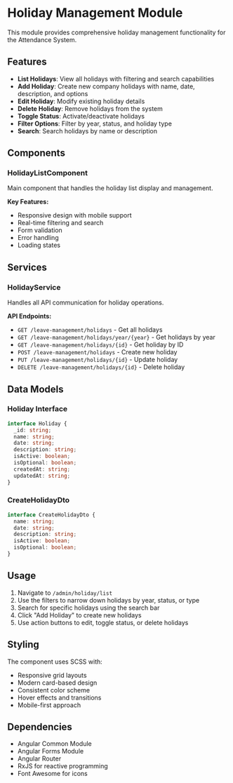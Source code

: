 # Holiday Management Module

This module provides comprehensive holiday management functionality for the Attendance System.

## Features

- **List Holidays**: View all holidays with filtering and search capabilities
- **Add Holiday**: Create new company holidays with name, date, description, and options
- **Edit Holiday**: Modify existing holiday details
- **Delete Holiday**: Remove holidays from the system
- **Toggle Status**: Activate/deactivate holidays
- **Filter Options**: Filter by year, status, and holiday type
- **Search**: Search holidays by name or description

## Components

### HolidayListComponent
Main component that handles the holiday list display and management.

**Key Features:**
- Responsive design with mobile support
- Real-time filtering and search
- Form validation
- Error handling
- Loading states

## Services

### HolidayService
Handles all API communication for holiday operations.

**API Endpoints:**
- `GET /leave-management/holidays` - Get all holidays
- `GET /leave-management/holidays/year/{year}` - Get holidays by year
- `GET /leave-management/holidays/{id}` - Get holiday by ID
- `POST /leave-management/holidays` - Create new holiday
- `PUT /leave-management/holidays/{id}` - Update holiday
- `DELETE /leave-management/holidays/{id}` - Delete holiday

## Data Models

### Holiday Interface
```typescript
interface Holiday {
  _id: string;
  name: string;
  date: string;
  description: string;
  isActive: boolean;
  isOptional: boolean;
  createdAt: string;
  updatedAt: string;
}
```

### CreateHolidayDto
```typescript
interface CreateHolidayDto {
  name: string;
  date: string;
  description: string;
  isActive: boolean;
  isOptional: boolean;
}
```

## Usage

1. Navigate to `/admin/holiday/list`
2. Use the filters to narrow down holidays by year, status, or type
3. Search for specific holidays using the search bar
4. Click "Add Holiday" to create new holidays
5. Use action buttons to edit, toggle status, or delete holidays

## Styling

The component uses SCSS with:
- Responsive grid layouts
- Modern card-based design
- Consistent color scheme
- Hover effects and transitions
- Mobile-first approach

## Dependencies

- Angular Common Module
- Angular Forms Module
- Angular Router
- RxJS for reactive programming
- Font Awesome for icons
